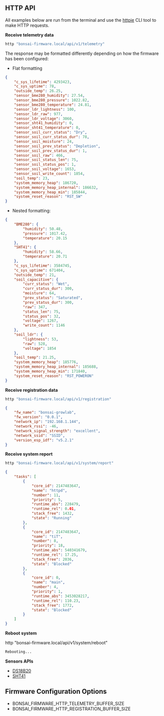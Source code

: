 ## HTTP API

All examples below are run from the terminal and use the [httpie](https://httpie.io/docs/cli) CLI tool to make HTTP requests.

**Receive telemetry data**

```bash
http "bonsai-firmware.local/api/v1/telemetry"
```

The response may be formatted differently depending on how the firmware has been configured:

- Flat formatting

```json
{
    "c_sys_lifetime": 4293423,
    "c_sys_uptime": 78,
    "outside_temp": 26.25,
    "sensor_bme280_humidity": 27.54,
    "sensor_bme280_pressure": 1022.82,
    "sensor_bme280_temperature": 24.81,
    "sensor_ldr_lightness": 100,
    "sensor_ldr_raw": 977,
    "sensor_ldr_voltage": 3060,
    "sensor_sht41_humidity": 0,
    "sensor_sht41_temperature": 0,
    "sensor_soil_curr_status": "Dry",
    "sensor_soil_curr_status_dur": 78,
    "sensor_soil_moisture": 24,
    "sensor_soil_prev_status": "Depletion",
    "sensor_soil_prev_status_dur": 1,
    "sensor_soil_raw": 466,
    "sensor_soil_status_len": 75,
    "sensor_soil_status_pos": 1,
    "sensor_soil_voltage": 1653,
    "sensor_soil_write_count": 1854,
    "soil_temp": 23,
    "system_memory_heap": 186720,
    "system_memory_heap_internal": 186632,
    "system_memory_heap_min": 185844,
    "system_reset_reason": "RST_SW"
}
```

- Nested formatting:

```json
{
    "BME280": {
        "humidity": 50.48,
        "pressure": 1017.42,
        "temperature": 20.15
    },
    "SHT41": {
        "humidity": 58.66,
        "temperature": 20.71
    },
    "c_sys_lifetime": 3584745,
    "c_sys_uptime": 671404,
    "outside_temp": 21,
    "soil_capacitive": {
        "curr_status": "Wet",
        "curr_status_dur": 300,
        "moisture": 64,
        "prev_status": "Saturated",
        "prev_status_dur": 300,
        "raw": 347,
        "status_len": 75,
        "status_pos": 32,
        "voltage": 1267,
        "write_count": 1146
    },
    "soil_ldr": {
        "lightness": 53,
        "raw": 528,
        "voltage": 1854
    },
    "soil_temp": 21.25,
    "system_memory_heap": 185776,
    "system_memory_heap_internal": 185688,
    "system_memory_heap_min": 171840,
    "system_reset_reason": "RST_POWERON"
}
```

**Receive registration data**

```bash
http "bonsai-firmware.local/api/v1/registration"
```

```json
{
    "fw_name": "bonsai-growlab",
    "fw_version": "0.0.1",
    "network_ip": "192.168.1.144",
    "network_rssi": -46,
    "network_signal_strength": "excellent",
    "network_ssid": "SSID",
    "version_esp_idf": "v5.2.1"
}
```

**Receive system report**

```bash
http "bonsai-firmware.local/api/v1/system/report"
```

```json
{
    "tasks": [
        {
            "core_id": 2147483647,
            "name": "httpd",
            "number": 11,
            "priority": 5,
            "runtime_abs": 228479,
            "runtime_rel": 0.01,
            "stack_free": 1432,
            "state": "Running"
        },
        {
            "core_id": 2147483647,
            "name": "tiT",
            "number": 8,
            "priority": 18,
            "runtime_abs": 540341679,
            "runtime_rel": 17.25,
            "stack_free": 2036,
            "state": "Blocked"
        },
        {
            "core_id": 0,
            "name": "main",
            "number": 4,
            "priority": 1,
            "runtime_abs": 3453028217,
            "runtime_rel": 110.23,
            "stack_free": 1772,
            "state": "Blocked"
        }
    ]
}
```

**Reboot system**

http "bonsai-firmware.local/api/v1/system/reboot"

```txt
Rebooting...
```

**Sensors APIs**

- [DS18B20](sensors/ds18b20.md#HTTP-API)
- [SHT41](sensors/sht41.md#HTTP-API)

## Firmware Configuration Options

- BONSAI_FIRMWARE_HTTP_TELEMETRY_BUFFER_SIZE
- BONSAI_FIRMWARE_HTTP_REGISTRATION_BUFFER_SIZE
